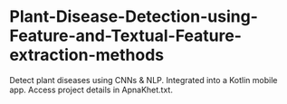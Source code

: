 # Plant-Disease-Detection-using-Feature-and-Textual-Feature-extraction-methods
Detect plant diseases using CNNs &amp; NLP. Integrated into a Kotlin mobile app. Access project details in ApnaKhet.txt.
